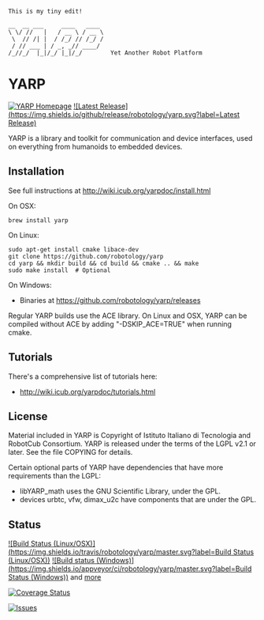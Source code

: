     This is my tiny edit!
    
    __  __ ___     ____   ____ 
    \ \/ //   |   / __ \ / __ \
     \  // /| |  / /_/ // /_/ /
     / // ___ | / _, _// ____/
    /_//_/  |_|/_/ |_|/_/        Yet Another Robot Platform

YARP
====

[![YARP Homepage](https://img.shields.io/badge/YARP-Yet_Another_Robot_Platform-orange.svg)](http://wiki.icub.org/yarpdoc/)
[![Latest Release](https://img.shields.io/github/release/robotology/yarp.svg?label=Latest Release)](https://github.com/robotology/yarp/releases)

YARP is a library and toolkit for communication and device interfaces,
used on everything from humanoids to embedded devices.

Installation
------------

See full instructions at http://wiki.icub.org/yarpdoc/install.html

On OSX:

    brew install yarp

On Linux:

    sudo apt-get install cmake libace-dev
    git clone https://github.com/robotology/yarp
    cd yarp && mkdir build && cd build && cmake .. && make
    sudo make install  # Optional

On Windows:
 * Binaries at https://github.com/robotology/yarp/releases

Regular YARP builds use the ACE library.  On Linux and OSX,
YARP can be compiled without ACE by adding "-DSKIP_ACE=TRUE" 
when running cmake.


Tutorials
---------

There's a comprehensive list of tutorials here:

 * http://wiki.icub.org/yarpdoc/tutorials.html

License
-------

Material included in YARP is Copyright of Istituto Italiano di Tecnologia and
RobotCub Consortium. YARP is released under the terms of the LGPL v2.1 or
later. See the file COPYING for details.

Certain optional parts of YARP have dependencies that have more 
requirements than the LGPL:
 + libYARP_math uses the GNU Scientific Library, under the GPL.
 + devices urbtc, vfw, dimax_u2c have components that are under the GPL.

Status
------

[![Build Status (Linux/OSX)](https://img.shields.io/travis/robotology/yarp/master.svg?label=Build Status (Linux/OSX))](https://travis-ci.org/robotology/yarp)
[![Build status (Windows)](https://img.shields.io/appveyor/ci/robotology/yarp/master.svg?label=Build Status (Windows))](https://ci.appveyor.com/project/robotology/yarp)
and [more](http://dashboard.icub.org/index.php?project=YARP)

[![Coverage Status](https://img.shields.io/coveralls/robotology/yarp.svg?label=Coverage)](https://coveralls.io/r/robotology/yarp)

[![Issues](https://img.shields.io/github/issues/robotology/yarp.svg?label=Issues)](https://github.com/robotology/yarp/issues)

